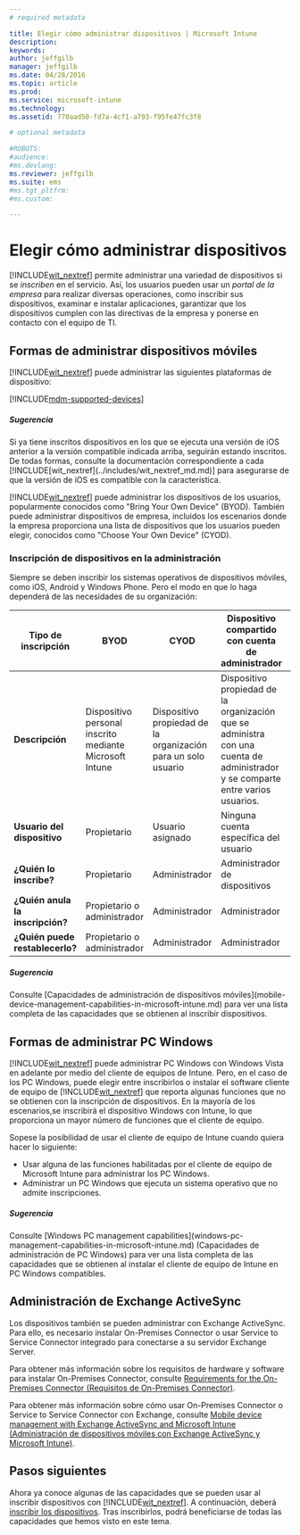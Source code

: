 ```yaml
---
# required metadata

title: Elegir cómo administrar dispositivos | Microsoft Intune
description:
keywords:
author: jeffgilb
manager: jeffgilb
ms.date: 04/28/2016
ms.topic: article
ms.prod:
ms.service: microsoft-intune
ms.technology:
ms.assetid: 770aad50-fd7a-4cf1-a793-f95fe47fc3f8

# optional metadata

#ROBOTS:
#audience:
#ms.devlang:
ms.reviewer: jeffgilb
ms.suite: ems
#ms.tgt_pltfrm:
#ms.custom:

---
```


# Elegir cómo administrar dispositivos
[!INCLUDE[wit_nextref](../includes/wit_nextref_md.md)] permite administrar una variedad de dispositivos si se *inscriben* en el servicio. Así, los usuarios pueden usar un *portal de la empresa* para realizar diversas operaciones, como inscribir sus dispositivos, examinar e instalar aplicaciones, garantizar que los dispositivos cumplen con las directivas de la empresa y ponerse en contacto con el equipo de TI.

## Formas de administrar dispositivos móviles
[!INCLUDE[wit_nextref](../includes/wit_nextref_md.md)] puede administrar las siguientes plataformas de dispositivo:

[!INCLUDE[mdm-supported-devices](../includes/mdm-supported-devices.md)]

<div class="alert alert-tip">
  <h5><span class="icon-tip"></span> Sugerencia</h5>
  <p>Si ya tiene inscritos dispositivos en los que se ejecuta una versión de iOS anterior a la versión compatible indicada arriba, seguirán estando inscritos. De todas formas, consulte la documentación correspondiente a cada [!INCLUDE[wit_nextref](../includes/wit_nextref_md.md)] para asegurarse de que la versión de iOS es compatible con la característica.</p>
</div>

[!INCLUDE[wit_nextref](../includes/wit_nextref_md.md)] puede administrar los dispositivos de los usuarios, popularmente conocidos como "Bring Your Own Device" (BYOD). También puede administrar dispositivos de empresa, incluidos los escenarios donde la empresa proporciona una lista de dispositivos que los usuarios pueden elegir, conocidos como "Choose Your Own Device" (CYOD).

### Inscripción de dispositivos en la administración
Siempre se deben inscribir los sistemas operativos de dispositivos móviles, como iOS, Android y Windows Phone. Pero el modo en que lo haga dependerá de las necesidades de su organización:

|Tipo de inscripción|BYOD|CYOD|Dispositivo compartido con cuenta de administrador|Dispositivo compartido sin una cuenta de usuario|
|-------------------|--------|--------|--------------------------------------|----------------------------------------|
|**Descripción**|Dispositivo personal inscrito mediante Microsoft Intune|Dispositivo propiedad de la organización para un solo usuario|Dispositivo propiedad de la organización que se administra con una cuenta de administrador y se comparte entre varios usuarios.|Dispositivo sin usuario propiedad de la organización utilizado por muchos usuarios.|
|**Usuario del dispositivo**|Propietario|Usuario asignado|Ninguna cuenta específica del usuario|Ningún usuario específico|
|**¿Quién lo inscribe?**|Propietario|Administrador|Administrador de dispositivos|Cualquiera|
|**¿Quién anula la inscripción?**|Propietario o administrador|Administrador|Administrador|Administrador|
|**¿Quién puede restablecerlo?**|Propietario o administrador|Administrador|Administrador|Administrador|

<div class="alert alert-tip">
  <h5><span class="icon-tip"></span> Sugerencia</h5>
  <p>Consulte [Capacidades de administración de dispositivos móviles](mobile-device-management-capabilities-in-microsoft-intune.md) para ver una lista completa de las capacidades que se obtienen al inscribir dispositivos.</p>
</div>



## Formas de administrar PC Windows
[!INCLUDE[wit_nextref](../includes/wit_nextref_md.md)] puede administrar PC Windows con Windows Vista en adelante por medio del cliente de equipos de Intune. Pero, en el caso de los PC Windows, puede elegir entre inscribirlos o instalar el software cliente de equipo de [!INCLUDE[wit_nextref](../includes/wit_nextref_md.md)] que reporta algunas funciones que no se obtienen con la inscripción de dispositivos. En la mayoría de los escenarios,se inscribirá el dispositivo Windows con Intune, lo que proporciona un mayor número de funciones que el cliente de equipo.

Sopese la posibilidad de usar el cliente de equipo de Intune cuando quiera hacer lo siguiente:
<ul>
<li>Usar alguna de las funciones habilitadas por el cliente de equipo de Microsoft Intune para administrar los PC Windows.</li>
<li>Administrar un PC Windows que ejecuta un sistema operativo que no admite inscripciones.</li>
</ul>

<div class="alert alert-tip">
  <h5><span class="icon-tip"></span> Sugerencia</h5>
  <p>Consulte [Windows PC management capabilities](windows-pc-management-capabilities-in-microsoft-intune.md) (Capacidades de administración de PC Windows) para ver una lista completa de las capacidades que se obtienen al instalar el cliente de equipo de Intune en PC Windows compatibles.</p>
</div>

## Administración de Exchange ActiveSync
Los dispositivos también se pueden administrar con Exchange ActiveSync. Para ello, es necesario instalar On-Premises Connector o usar Service to Service Connector integrado para conectarse a su servidor Exchange Server.

Para obtener más información sobre los requisitos de hardware y software para instalar On-Premises Connector, consulte [Requirements for the On-Premises Connector (Requisitos de On-Premises Connector)](../deploy-use/intune-on-premises-exchange-connector#requirements-for-the-on-premises-connector).

Para obtener más información sobre cómo usar On-Premises Connector o Service to Service Connector con Exchange, consulte [Mobile device management with Exchange ActiveSync and Microsoft Intune (Administración de dispositivos móviles con Exchange ActiveSync y Microsoft Intune)](../deploy-use/mobile-device-management-with-exchange-activesync-and-microsoft-intune).



## Pasos siguientes
Ahora ya conoce algunas de las capacidades que se pueden usar al inscribir dispositivos con [!INCLUDE[wit_nextref](../includes/wit_nextref_md.md)]. A continuación, deberá [inscribir los dispositivos](../deploy-use/enroll-devices-in-microsoft-intune). Tras inscribirlos, podrá beneficiarse de todas las capacidades que hemos visto en este tema. <!--lindavr: There's a logical flaw in our "get to know/get started" content. You can take the path in this topic or you can take the path in the What to know before your get started topic. And they don't cover the same ground. -->


<!--HONumber=May16_HO4-->



